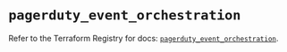 # `pagerduty_event_orchestration`

Refer to the Terraform Registry for docs: [`pagerduty_event_orchestration`](https://registry.terraform.io/providers/pagerduty/pagerduty/3.24.2/docs/resources/event_orchestration).
